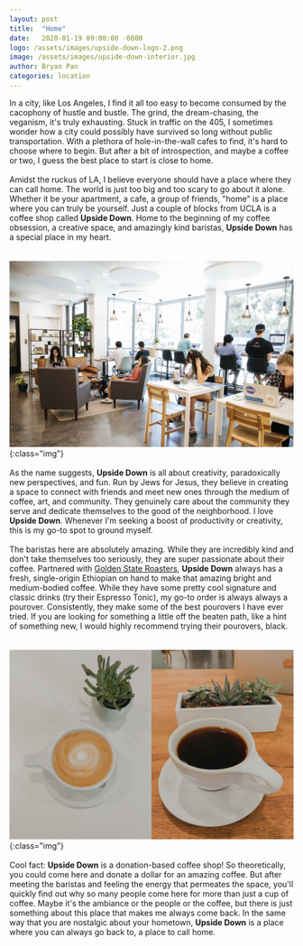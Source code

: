 ```yaml
---
layout: post
title:  "Home"
date:   2020-01-19 09:00:00 -0800
logo: /assets/images/upside-down-logo-2.png
image: /assets/images/upside-down-interior.jpg
author: Bryan Pan
categories: location
---
```

In a city, like Los Angeles, I find it all too easy to become consumed by the cacophony of hustle and bustle. The grind, the dream-chasing, the veganism, it's truly exhausting. Stuck in traffic on the 405, I sometimes wonder how a city could possibly have survived so long without public transportation. With a plethora of hole-in-the-wall cafes to find, it's hard to choose where to begin. But after a bit of introspection, and maybe a coffee or two, I guess the best place to start is close to home.
<br/>  
Amidst the ruckus of LA, I believe everyone should have a place where they can call home. The world is just too big and too scary to go about it alone. Whether it be your apartment, a cafe, a group of friends, "home" is a place where you can truly be yourself. Just a couple of blocks from UCLA is a coffee shop called **Upside Down**. Home to the beginning of my coffee obsession, a creative space, and amazingly kind baristas, **Upside Down** has a special place in my heart.  
<br/>  
![image](/assets/images/upside-down-interior.jpg){:class="img"}
<br/>  
As the name suggests, **Upside Down** is all about creativity, paradoxically new perspectives, and fun. Run by Jews for Jesus, they believe in creating a space to connect with friends and meet new ones through the medium of coffee, art, and community. They genuinely care about the community they serve and dedicate themselves to the good of the neighborhood. I love **Upside Down**. Whenever I'm seeking a boost of productivity or creativity, this is my go-to spot to ground myself.
<br/>  
The baristas here are absolutely amazing. While they are incredibly kind and don't take themselves too seriously, they are super passionate about their coffee. Partnered with <a href="https://goldenstatecoffee.com/" target="_blank">Golden State Roasters</a>, **Upside Down** always has a fresh, single-origin Ethiopian on hand to make that amazing bright and medium-bodied coffee. While they have some pretty cool signature and classic drinks (try their Espresso Tonic), my go-to order is always always a pourover. Consistently, they make some of the best pourovers I have ever tried. If you are looking for something a little off the beaten path, like a hint of something new, I would highly recommend trying their pourovers, black.  
<br/>  
![image](/assets/images/latte-pourover.jpg){:class="img"}
<br/>  
Cool fact: **Upside Down** is a donation-based coffee shop! So theoretically, you could come here and donate a dollar for an amazing coffee. But after meeting the baristas and feeling the energy that permeates the space, you'll quickly find out why so many people come here for more than just a cup of coffee. Maybe it's the ambiance or the people or the coffee, but there is just something about this place that makes me always come back. In the same way that you are nostalgic about your hometown, **Upside Down** is a place where you can always go back to, a place to call home.
